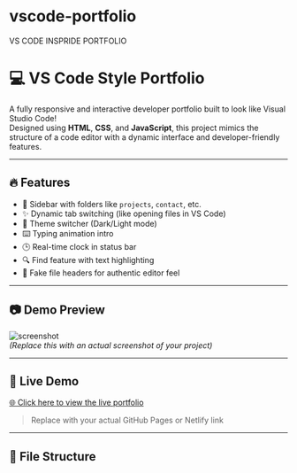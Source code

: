 # vscode-portfolio
VS CODE INSPRIDE PORTFOLIO
# 💻 VS Code Style Portfolio

A fully responsive and interactive developer portfolio built to look like Visual Studio Code!  
Designed using **HTML**, **CSS**, and **JavaScript**, this project mimics the structure of a code editor with a dynamic interface and developer-friendly features.

---

## 🔥 Features

- 📁 Sidebar with folders like `projects`, `contact`, etc.
- ✨ Dynamic tab switching (like opening files in VS Code)
- 🎨 Theme switcher (Dark/Light mode)
- ⌨️ Typing animation intro
- 🕒 Real-time clock in status bar
- 🔍 Find feature with text highlighting
- 📄 Fake file headers for authentic editor feel

---

## 📷 Demo Preview

![screenshot](./screenshot.png)  
*(Replace this with an actual screenshot of your project)*

---

## 🚀 Live Demo

[🌐 Click here to view the live portfolio]( https://amitchoudhary-code.github.io/vscode-portfolio/)

> Replace with your actual GitHub Pages or Netlify link

---

## 📁 File Structure

